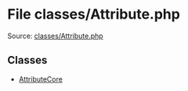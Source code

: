 File classes/Attribute.php
=========

Source: [classes/Attribute.php](https://github.com/PrestaShop/PrestaShop/blob/1.5.6.3/classes/Attribute.php)


Classes
-------

* [AttributeCore](class.AttributeCore.md)

